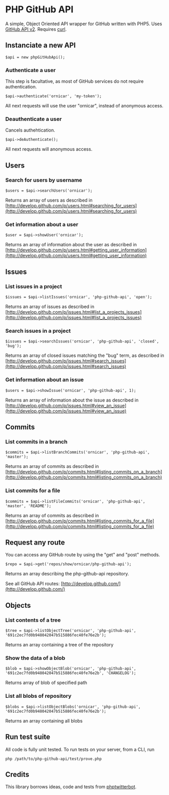 # PHP GitHub API
A simple, Object Oriented API wrapper for GitHub written with PHP5.
Uses [GitHub API v2](http://develop.github.com/).
Requires [curl](http://php.net/manual/en/book.curl.php).

## Instanciate a new API

    $api = new phpGitHubApi();

### Authenticate a user

This step is facultative, as most of GitHub services do not require authentication.

    $api->authenticate('ornicar', 'my-token');

All next requests will use the user "ornicar", instead of anonymous access.

### Deauthenticate a user

Cancels authehtication.

    $api->deAuthenticate();

All next requests will anonymous access.

## Users

### Search for users by username

    $users = $api->searchUsers('ornicar');

Returns an array of users as described in [http://develop.github.com/p/users.html#searching_for_users](http://develop.github.com/p/users.html#searching_for_users)

### Get information about a user

    $user = $api->showUser('ornicar');

Returns an array of information about the user as described in [http://develop.github.com/p/users.html#getting_user_information](http://develop.github.com/p/users.html#getting_user_information)

## Issues

### List issues in a project

    $issues = $api->listIssues('ornicar', 'php-github-api', 'open');

Returns an array of issues as described in [http://develop.github.com/p/issues.html#list_a_projects_issues](http://develop.github.com/p/issues.html#list_a_projects_issues)

### Search issues in a project

    $issues = $api->searchIssues('ornicar', 'php-github-api', 'closed', 'bug');

Returns an array of closed issues matching the "bug" term, as described in [http://develop.github.com/p/issues.html#search_issues](http://develop.github.com/p/issues.html#search_issues)

### Get information about an issue

    $users = $api->showIssue('ornicar', 'php-github-api', 1);

Returns an array of information about the issue as described in [http://develop.github.com/p/issues.html#view_an_issue](http://develop.github.com/p/issues.html#view_an_issue)

## Commits

### List commits in a branch

    $commits = $api->listBranchCommits('ornicar', 'php-github-api', 'master');

Returns an array of commits as described in [http://develop.github.com/p/commits.html#listing_commits_on_a_branch](http://develop.github.com/p/commits.html#listing_commits_on_a_branch)

### List commits for a file

    $commits = $api->listFileCommits('ornicar', 'php-github-api', 'master', 'README');

Returns an array of commits as described in [http://develop.github.com/p/commits.html#listing_commits_for_a_file](http://develop.github.com/p/commits.html#listing_commits_for_a_file)

## Request any route

You can access any GitHub route by using the "get" and "post" methods.

    $repo = $api->get('repos/show/ornicar/php-github-api');

Returns an array describing the php-github-api repository.

See all GitHub API routes: [http://develop.github.com/](http://develop.github.com/)

## Objects

### List contents of a tree
	$tree = $api->listObjectTree('ornicar', 'php-github-api', '691c2ec7fd0b948042047b515886fec40fe76e2b');
Returns an array containing a tree of the repository

### Show the data of a blob
	$blob = $api->showObjectBlob('ornicar', 'php-github-api', '691c2ec7fd0b948042047b515886fec40fe76e2b', 'CHANGELOG');
Returns array of blob of specified path

### List all blobs of repository
	$blobs = $api->listObjectBlobs('ornicar', 'php-github-api', '691c2ec7fd0b948042047b515886fec40fe76e2b');
Returns an array containing all blobs

## Run test suite

All code is fully unit tested. To run tests on your server, from a CLI, run

    php /path/to/php-github-api/test/prove.php

## Credits

This library borrows ideas, code and tests from [phptwitterbot](http://code.google.com/p/phptwitterbot/).